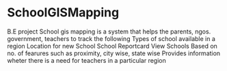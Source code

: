 # SchoolGISMapping
B.E project
School gis mapping is a system that helps the parents, ngos. government, teachers to track the following
Types of school available in a region
Location for new School
School Reportcard
View Schools Based on no. of fearures such as proximity, city wise, state wise
Provides information wheter there is a need for teachers in a particular region
